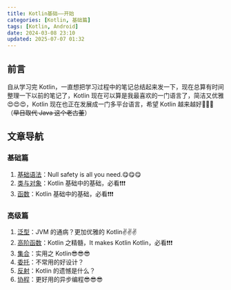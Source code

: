 ```yaml
---
title: Kotlin基础——开始
categories: [Kotlin, 基础篇]
tags: [Kotlin, Android]
date: 2024-03-08 23:10
updated: 2025-07-07 01:32
---
```

## 前言

自从学习完 Kotlin，一直想把学习过程中的笔记总结起来发一下，现在总算有时间整理一下以前的笔记了，Kotlin 现在可以算是我最喜欢的一门语言了，简洁又优雅:heart_eyes::heart_eyes::heart_eyes:，Kotlin 现在也正在发展成一门多平台语言，希望 Kotlin 越来越好:clap::clap::clap:（~~早日取代 Java 这个老古董~~）

## 文章导航

### 基础篇

1. [基础语法](kotlin基础-基础语法)：Null safety is all you need.:yum::yum::yum:
2. [类与对象](kotlin基础-类与对象)：Kotlin 基础中的基础，必看:exclamation::exclamation::exclamation:
3. [函数](kotlin基础-函数)：Kotlin 基础中的基础，必看:exclamation::exclamation::exclamation:

### 高级篇

1. [泛型](kotlin高级-泛型)：JVM 的通病？更加优雅的 Kotlin:v::v::v:
2. [高阶函数](kotlin高级-高阶函数)：Kotlin 之精髓，It makes Kotlin Kotlin，必看:exclamation::exclamation::exclamation:
3. [集合](kotlin高级-集合)：实用之 Kotlin:sunglasses::sunglasses::sunglasses:
4. [委托](kotlin高级-委托)：不常用的好设计？
5. [反射](kotlin高级-反射)：Kotlin 的遗憾是什么？
6. [协程](kotlin高级-协程)：更好用的异步编程:sunglasses::sunglasses::sunglasses:
